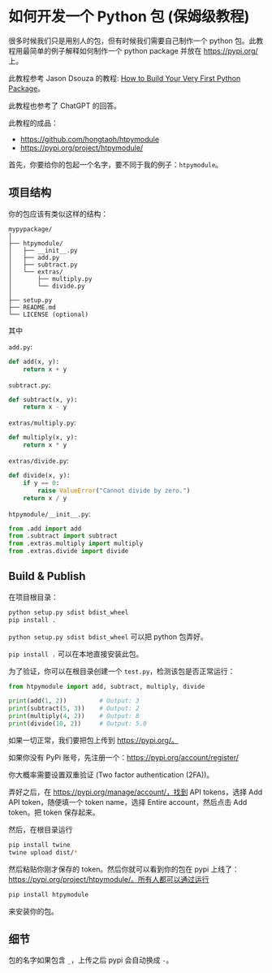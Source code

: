 # 如何开发一个 Python 包 (保姆级教程)

很多时候我们只是用别人的包，但有时候我们需要自己制作一个 python 包。此教程用最简单的例子解释如何制作一个 python package 并放在 https://pypi.org/ 上。

此教程参考 Jason Dsouza 的教程: [How to Build Your Very First Python Package](https://www.freecodecamp.org/news/build-your-first-python-package/)。

此教程也参考了 ChatGPT 的回答。

此教程的成品：
- https://github.com/hongtaoh/htpymodule
- https://pypi.org/project/htpymodule/

首先，你要给你的包起一个名字，要不同于我的例子：`htpymodule`。

## 项目结构

你的包应该有类似这样的结构：

```
mypypackage/
│
├── htpymodule/
│   ├── __init__.py
│   ├── add.py
│   ├── subtract.py
│   └── extras/
│       ├── multiply.py
│       └── divide.py
│
├── setup.py
├── README.md
└── LICENSE (optional)
```

其中

`add.py`:

```py
def add(x, y):
    return x + y
```

`subtract.py`:

```py
def subtract(x, y):
    return x - y
```

`extras/multiply.py`:

```py
def multiply(x, y):
    return x * y
```

`extras/divide.py`:

```py
def divide(x, y):
    if y == 0:
        raise ValueError("Cannot divide by zero.")
    return x / y
```

`htpymodule/__init__.py`:

```py
from .add import add
from .subtract import subtract
from .extras.multiply import multiply
from .extras.divide import divide
```

## Build & Publish

在项目根目录：

```bash
python setup.py sdist bdist_wheel
pip install .
```

`python setup.py sdist bdist_wheel` 可以把 python 包弄好。

`pip install .` 可以在本地直接安装此包。

为了验证，你可以在根目录创建一个 `test.py`，检测该包是否正常运行：

```py
from htpymodule import add, subtract, multiply, divide

print(add(1, 2))         # Output: 3
print(subtract(5, 3))    # Output: 2
print(multiply(4, 2))    # Output: 8
print(divide(10, 2))     # Output: 5.0
```

如果一切正常，我们要把包上传到 https://pypi.org/。

如果你没有 PyPi 账号，先注册一个：https://pypi.org/account/register/

你大概率需要设置双重验证 (Two factor authentication (2FA))。

弄好之后，在 https://pypi.org/manage/account/，找到 API tokens，选择 Add API token，随便填一个 token name，选择 Entire account，然后点击 Add token。把 token 保存起来。

然后，在根目录运行

```sh
pip install twine
twine upload dist/*
```

然后粘贴你刚才保存的 token。然后你就可以看到你的包在 pypi 上线了：https://pypi.org/project/htpymodule/。所有人都可以通过运行

```sh
pip install htpymodule
```

来安装你的包。


## 细节

包的名字如果包含 `_`，上传之后 pypi 会自动换成 `-`。

